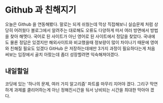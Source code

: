 # Github 과 친해지기

오늘은 Github 을 연동해봤다. 말로는 되게 쉬웠는데 막상 직접해보니 실습문제 처럼 상당히 어려웠다 블로그에서 알려주는 대로해도 오류도 다양하게 떠서 여러 방면에서 방법을 찾아 해멧다. 
국어로 된 사이트가 아닌 영어로 된 사이트에서 정답을 찾았다. 국내에도 물론 정답은 있겠지만 
해외사이트와 비교했을때 정보량이 많이 차이나기 때문에 영여와 친해질 필요도 있겠다 
GitHub 은 저장하는데에만 3가지 과정이 필요하다는게 처음 써보는 입장에서 골치 아팠는데
좀더 성장할려면 익숙해져야겠다.

## 내일할일

코딧에 있는 '하나의 문제, 여러 가지 알고리즘' 파트를 마무리 지어야 겠다. 그리구
막연하게 과제를 클리어하는게 아닌 정해진시간을 둬서 낭비되는 시간을 최대한 막아야 겠다.
